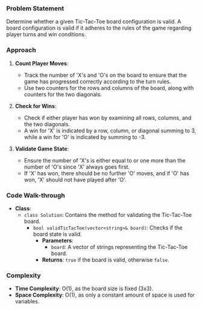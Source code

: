 ### Problem Statement
Determine whether a given Tic-Tac-Toe board configuration is valid. A board configuration is valid if it adheres to the rules of the game regarding player turns and win conditions.

### Approach
1. **Count Player Moves**:
   - Track the number of 'X's and 'O's on the board to ensure that the game has progressed correctly according to the turn rules.
   - Use two counters for the rows and columns of the board, along with counters for the two diagonals.

2. **Check for Wins**:
   - Check if either player has won by examining all rows, columns, and the two diagonals.
   - A win for 'X' is indicated by a row, column, or diagonal summing to 3, while a win for 'O' is indicated by summing to -3.

3. **Validate Game State**:
   - Ensure the number of 'X's is either equal to or one more than the number of 'O's since 'X' always goes first.
   - If 'X' has won, there should be no further 'O' moves, and if 'O' has won, 'X' should not have played after 'O'.

### Code Walk-through
- **Class**:
  - `class Solution`: Contains the method for validating the Tic-Tac-Toe board.
    - `bool validTicTacToe(vector<string>& board)`: Checks if the board state is valid.
      - **Parameters**:
        - `board`: A vector of strings representing the Tic-Tac-Toe board.
      - **Returns**: `true` if the board is valid, otherwise `false`.

### Complexity
- **Time Complexity**: O(1), as the board size is fixed (3x3).
- **Space Complexity**: O(1), as only a constant amount of space is used for variables.
